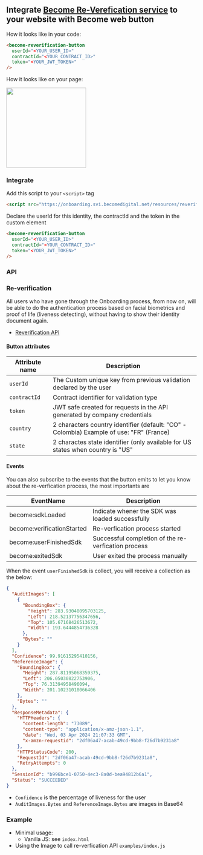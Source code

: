 ## Integrate [Become Re-Verefication service](https://becomedigital.net/) to your website with Become web button

How it looks like in your code:

```html
<become-reverification-button
  userId="<YOUR_USER_ID>"
  contractId="<YOUR_CONTRACT_ID>"
  token="<YOUR_JWT_TOKEN>"
/>
```

How it looks like on your page:

<img src="https://gist.githubusercontent.com/Tyg0th/15c5131ef7d2b24b9effa97eb45dedce/raw/07a5e1f3e428bd1d32bfe2940591872e1ae1ec2d/become-button-example.jpg" width="211" />

### Integrate

Add this script to your `<script>` tag

```html
<script src="https://onboarding.svi.becomedigital.net/resources/reverification-button.js"></script>
```

Declare the userId for this identity, the contractId and the token in the custom element

```html
<become-reverification-button
  userId="<YOUR_USER_ID>"
  contractId="<YOUR_CONTRACT_ID>"
  token="<YOUR_JWT_TOKEN>"
/>
```

### API

### Re-verification

All users who have gone through the Onboarding process, from now on, will be able to do the authentication process based on facial biometrics and proof of life (liveness detecting), without having to show their identity document again.

- [Reverification API](https://documenter.getpostman.com/view/2293906/T1DtdvBk?version=latest#06c03291-3e2f-4f66-bf6d-a7bf179d17df)

#### Button attributes

| Attribute name | Description                                                                              |
| -------------- | ---------------------------------------------------------------------------------------- |
| `userId`       | The Custom unique key from previous validation declared by the user                      |
| `contractId`   | Contract identifier for validation type                                                  |
| `token`        | JWT safe created for requests in the API generated by company credentials                |
| `country`      | 2 characters country identifier (default: "CO" - Colombia) Example of use: "FR" (France) |
| `state`        | 2 charactes state identifier (only available for US states when country is "US"          |

#### Events

You can also subscribe to the events that the button emits to let you know about the re-verfication process, the most importants are

| EventName                  | Description                                         |
| -------------------------- | --------------------------------------------------- |
| become:sdkLoaded           | Indicate whener the SDK was loaded successfully     |
| become:verificationStarted | Re-verfication process started                      |
| become:userFinishedSdk     | Successful completion of the re-verfication process |
| become:exitedSdk           | User exited the process manually                    |

When the event `userFinishedSdk` is collect, you will receive a collection as the below:

```json
{
  "AuditImages": [
    {
      "BoundingBox": {
        "Height": 283.93048095703125,
        "Left": 218.52137756347656,
        "Top": 105.67168426513672,
        "Width": 193.6444854736328
      },
      "Bytes": ""
    }
  ],
  "Confidence": 99.91615295410156,
  "ReferenceImage": {
    "BoundingBox": {
      "Height": 287.81195068359375,
      "Left": 206.05030822753906,
      "Top": 76.31394958496094,
      "Width": 201.10231018066406
    },
    "Bytes": ""
  },
  "ResponseMetadata": {
    "HTTPHeaders": {
      "content-length": "73089",
      "content-type": "application/x-amz-json-1.1",
      "date": "Wed, 03 Apr 2024 21:07:33 GMT",
      "x-amzn-requestid": "2df06a47-acab-49cd-9bb8-f26d7b9231a8"
    },
    "HTTPStatusCode": 200,
    "RequestId": "2df06a47-acab-49cd-9bb8-f26d7b9231a8",
    "RetryAttempts": 0
  },
  "SessionId": "b996bce1-0750-4ec3-8a0d-bea94812b6a1",
  "Status": "SUCCEEDED"
}
```

- `Confidence` is the percentage of liveness for the user
- `AuditImages.Bytes` and `ReferenceImage.Bytes` are images in Base64

### Example

- Minimal usage:
  - Vanilla JS: see `index.html`
- Using the Image to call re-verfication API `examples/index.js`

